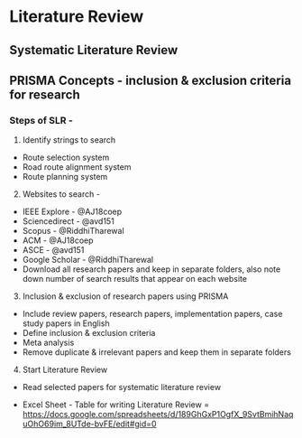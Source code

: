# Literature Review

## Systematic Literature Review 

## PRISMA Concepts - inclusion & exclusion criteria for research

### Steps of SLR - 
1. Identify strings to search
- Route selection system
- Road route alignment system
- Route planning system

2. Websites to search -
- IEEE Explore - @AJ18coep
- Sciencedirect - @avd151
- Scopus - @RiddhiTharewal
- ACM - @AJ18coep
- ASCE - @avd151
- Google Scholar - @RiddhiTharewal
- Download all research papers and keep in separate folders, also note down number of search results that appear on each website

3. Inclusion & exclusion of research papers using PRISMA
- Include review papers, research papers, implementation papers, case study papers in English
- Define inclusion & exclusion criteria
- Meta analysis
- Remove duplicate & irrelevant papers and keep them in separate folders

4. Start Literature Review
- Read selected papers for systematic literature review


- Excel Sheet - Table for writing Literature Review = https://docs.google.com/spreadsheets/d/189GhGxP1OgfX_9SvtBmihNaquOhO69im_8UTde-bvFE/edit#gid=0
